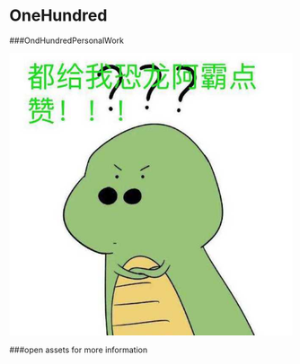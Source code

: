 # OneHundred
###OndHundredPersonalWork  

![](assets/test.jpg)  

###open assets for more information
